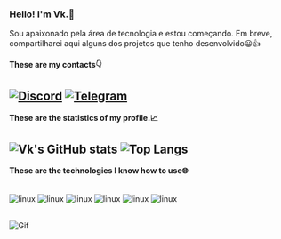 ### Hello! I'm Vk.👋

Sou apaixonado pela área de tecnologia e estou começando. Em breve, compartilharei aqui alguns dos projetos que tenho desenvolvido😀👍

**These are my contacts👇**

[![Discord](https://img.shields.io/badge/Discord-7289DA?style=for-the-badge&logo=discord&logoColor=white)](https://discord.gg/t5bvsMsT)
[![Telegram](https://img.shields.io/badge/Telegram-2CA5E0?style=for-the-badge&logo=telegram&logoColor=white)](https://t.me/vkzinnn)
---
**These are the statistics of my profile.📈**

![Vk's GitHub stats](https://github-readme-stats.vercel.app/api?username=itssvkzin&show_icons=true&theme=radical)
![Top Langs](https://github-readme-stats.vercel.app/api/top-langs/?username=itssvkzin&layout=compact)
---
**These are the technologies I know how to use🌐**
<div style="display: inline_block"><br/> 
  <img align="center" alt="linux" src="https://img.shields.io/badge/Linux-blue?style=for-the-badge&logo=linux&logoColor=white" >
  <img align="center" alt="linux" src="https://img.shields.io/badge/Python-yellow?style=for-the-badge&logo=python&logoColor=white" >
  <img align="center" alt="linux" src="https://img.shields.io/badge/Go-00ADD8?style=for-the-badge&logo=go&logoColor=white" >
  <img align="center" alt="linux" src="https://img.shields.io/badge/Windows-0078D6?style=for-the-badge&logo=windows&logoColor=white" >
  <img align="center" alt="linux" src="https://img.shields.io/badge/HTML-orange?style=for-the-badge&logo=html5&logoColor=white" >
  <img align="center" alt="linux" src="https://img.shields.io/badge/CSS-blue?&style=for-the-badge&logo=css3&logoColor=white" >
</div>
<br>

![Gif](https://media1.giphy.com/media/v1.Y2lkPTc5MGI3NjExaDd1ODI2MzE0MzlkcGc5eTRyemsxanl6dTcweGpqYjUzaHhjczlxbyZlcD12MV9pbnRlcm5hbF9naWZfYnlfaWQmY3Q9Zw/eSwGh3YK54JKU/giphy.gif)

